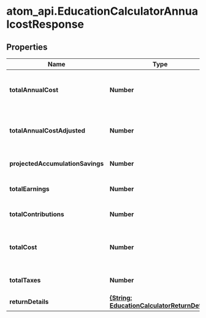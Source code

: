# atom_api.EducationCalculatorAnnualcostResponse

## Properties
Name | Type | Description | Notes
------------ | ------------- | ------------- | -------------
**totalAnnualCost** | **Number** | The total education cost per year that can be afforded, represented in today’s dollars. | 
**totalAnnualCostAdjusted** | **Number** | The total education cost per year that can be afforded, represented in today&#39;s dollars. | 
**projectedAccumulationSavings** | **Number** | The projected balance at the end of accumulation_horizon. | 
**totalEarnings** | **Number** | The total earnings generated over the horizon. | 
**totalContributions** | **Number** | The total contributions added over the horizon. | 
**totalCost** | **Number** | The total cost of education over the decumulation horizon, represented in future dollars. | 
**totalTaxes** | **Number** | The total taxes paid on withdrawals over decumulation_horizon. | 
**returnDetails** | [**{String: EducationCalculatorReturnDetail}**](EducationCalculatorReturnDetail.md) |  | 


